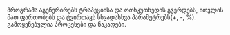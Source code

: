 პროგრამა აგენერირებს ტრაპეციისა და ოთხკუთხედის გვერდებს, ითვლის მათ ფართობებს და ტვირთავს სხვადასხვა პარამეტრებს(+, -, %). გამოყენებულია პროცესები და ნაკადები.
